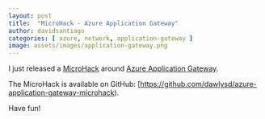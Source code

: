```yaml
---
layout: post
title:  "MicroHack - Azure Application Gateway"
author: davidsantiago
categories: [ azure, network, application-gateway ]
image: assets/images/application-gateway.png
---
```


I just released a [MicroHack](https://github.com/dawlysd/azure-application-gateway-microhack) around [Azure Application Gateway](https://learn.microsoft.com/en-us/azure/application-gateway/).

The MicroHack is available on GitHub: [https://github.com/dawlysd/azure-application-gateway-microhack). 

Have fun!


